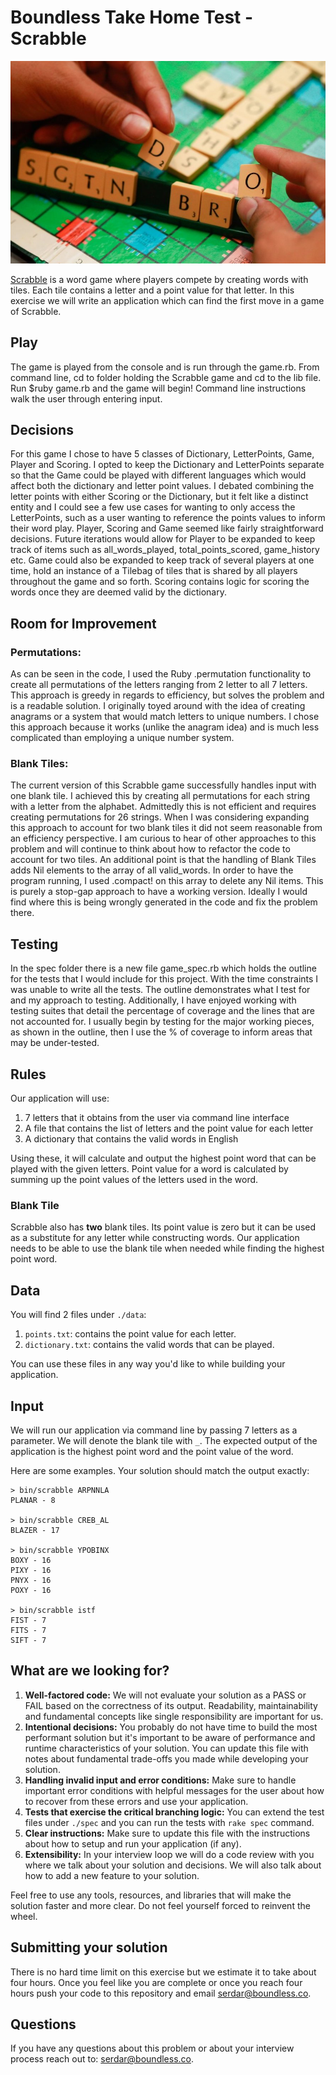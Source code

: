 # Boundless Take Home Test - Scrabble

![Scrabble](./scrabble.jpg)

[Scrabble](https://en.wikipedia.org/wiki/Scrabble) is a word game where players
compete by creating words with tiles. Each tile contains a letter and a point
value for that letter. In this exercise we will write an application which can
find the first move in a game of Scrabble.

## Play
The game is played from the console and is run through the game.rb. From command line, cd to folder holding the Scrabble game and cd to the lib file. Run $ruby game.rb and the game will begin! Command line instructions walk the user through entering input.

## Decisions

For this game I chose to have 5 classes of Dictionary, LetterPoints, Game, Player and Scoring. I opted to keep the Dictionary and LetterPoints separate so that the Game could be played with different languages which would affect both the dictionary and letter point values. I debated combining the letter points with either Scoring or the Dictionary, but it felt like a distinct entity and I could see a few use cases for wanting to only access the LetterPoints, such as a user wanting to reference the points values to inform their word play. Player, Scoring and Game seemed like fairly straightforward decisions. Future iterations would allow for Player to be expanded to keep track of items such as all_words_played, total_points_scored, game_history etc. Game could also be expanded to keep track of several players at one time, hold an instance of a Tilebag of tiles that is shared by all players throughout the game and so forth. Scoring contains logic for scoring the words once they are deemed valid by the dictionary.

## Room for Improvement
### Permutations:
As can be seen in the code, I used the Ruby .permutation functionality to create all permutations of the letters ranging from 2 letter to all 7 letters. This approach is greedy in regards to efficiency, but solves the problem and is a readable solution. I originally toyed around with the idea of creating anagrams or a system that would match letters to unique numbers. I chose this approach because it works (unlike the anagram idea) and is much less complicated than employing a unique number system.

### Blank Tiles:
The current version of this Scrabble game successfully handles input with one blank tile. I achieved this by creating all permutations for each string with a letter from the alphabet. Admittedly this is not efficient and requires creating permutations for 26 strings. When I was considering expanding this approach to account for two blank tiles it did not seem reasonable from an efficiency perspective. I am curious to hear of other approaches to this problem and will continue to think about how to refactor the code to account for two tiles. An additional point is that the handling of Blank Tiles adds Nil elements to the array of all valid_words. In order to have the program running, I used .compact! on this array to delete any Nil items. This is purely a stop-gap approach to have a working version. Ideally I would find where this is being wrongly generated in the code and fix the problem there.

## Testing
In the spec folder there is a new file game_spec.rb which holds the outline for the tests that I would include for this project. With the time constraints I was unable to write all the tests. The  outline demonstrates what I test for and my approach to testing. Additionally, I have enjoyed working with testing suites that detail the percentage of coverage and the lines that are not accounted for. I usually begin by testing for the major working pieces, as shown in the outline, then I use the % of coverage to inform areas that may be under-tested.

## Rules

Our application will use:

1. 7 letters that it obtains from the user via command line interface
2. A file that contains the list of letters and the point value for each letter
3. A dictionary that contains the valid words in English

Using these, it will calculate and output the highest point word that can be
played with the given letters. Point value for a word is calculated by summing
up the point values of the letters used in the word.

### Blank Tile

Scrabble also has **two** blank tiles. Its point value is zero but it can be
used as a substitute for any letter while constructing words. Our application
needs to be able to use the blank tile when needed while finding the highest
point word.

## Data

You will find 2 files under `./data`:

1. `points.txt`: contains the point value for each letter.
2. `dictionary.txt`: contains the valid words that can be played.

You can use these files in any way you'd like to while building your
application.

## Input

We will run our application via command line by passing 7 letters as a
parameter. We will denote the blank tile with `_`. The expected output of the
application is the highest point word and the point value of the word.

Here are some examples. Your solution should match the output exactly:

```
> bin/scrabble ARPNNLA
PLANAR - 8

> bin/scrabble CREB_AL
BLAZER - 17

> bin/scrabble YPOBINX
BOXY - 16
PIXY - 16
PNYX - 16
POXY - 16

> bin/scrabble istf
FIST - 7
FITS - 7
SIFT - 7
```

## What are we looking for?

1. **Well-factored code:** We will not evaluate your solution as a PASS or FAIL
   based on the correctness of its output. Readability, maintainability and
   fundamental concepts like single responsibility are important for us.
2. **Intentional decisions:** You probably do not have time to build the most
   performant solution but it's important to be aware of performance and runtime
   characteristics of your solution. You can update this file with notes about
   fundamental trade-offs you made while developing your solution.
3. **Handling invalid input and error conditions:** Make sure to handle
   important error conditions with helpful messages for the user about how to
   recover from these errors and use your application.
4. **Tests that exercise the critical branching logic:** You can extend the test
   files under `./spec` and you can run the tests with `rake spec` command.
5. **Clear instructions:** Make sure to update this file with the instructions
   about how to setup and run your application (if any).
6. **Extensibility:** In your interview loop we will do a code review with you
   where we talk about your solution and decisions. We will also talk about how
   to add a new feature to your solution.

Feel free to use any tools, resources, and libraries that will make the solution
faster and more clear. Do not feel yourself forced to reinvent the wheel.

## Submitting your solution

There is no hard time limit on this exercise but we estimate it to take about
four hours. Once you feel like you are complete or once you reach four hours
push your code to this repository and email
[serdar@boundless.co](mailto:serdar@boundless.co).

## Questions

If you have any questions about this problem or about your interview process
reach out to: [serdar@boundless.co](mailto:serdar@boundless.co).
